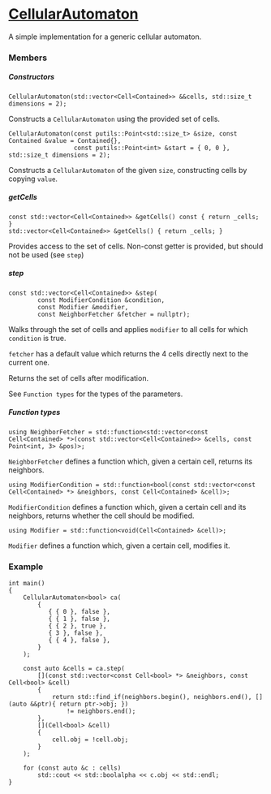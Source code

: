 # [CellularAutomaton](CellularAutomaton.hpp)

A simple implementation for a generic cellular automaton.

### Members

##### Constructors

```
CellularAutomaton(std::vector<Cell<Contained>> &&cells, std::size_t dimensions = 2);
```
Constructs a `CellularAutomaton` using the provided set of cells.

```
CellularAutomaton(const putils::Point<std::size_t> &size, const Contained &value = Contained{},
                  const putils::Point<int> &start = { 0, 0 }, std::size_t dimensions = 2);
```
Constructs a `CellularAutomaton` of the given `size`, constructing cells by copying `value`.

##### getCells

```
const std::vector<Cell<Contained>> &getCells() const { return _cells; }
std::vector<Cell<Contained>> &getCells() { return _cells; }
```
Provides access to the set of cells. Non-const getter is provided, but should not be used (see `step`)

##### step

```
const std::vector<Cell<Contained>> &step(
        const ModifierCondition &condition,
        const Modifier &modifier,
        const NeighborFetcher &fetcher = nullptr);
```
Walks through the set of cells and applies `modifier` to all cells for which `condition` is true.

`fetcher` has a default value which returns the 4 cells directly next to the current one.

Returns the set of cells after modification.

See `Function types` for the types of the parameters.

##### Function types
```
using NeighborFetcher = std::function<std::vector<const Cell<Contained> *>(const std::vector<Cell<Contained>> &cells, const Point<int, 3> &pos)>;
```
`NeighborFetcher` defines a function which, given a certain cell, returns its neighbors.

```
using ModifierCondition = std::function<bool(const std::vector<const Cell<Contained> *> &neighbors, const Cell<Contained> &cell)>;
```
`ModifierCondition` defines a function which, given a certain cell and its neighbors, returns whether the cell should be modified.

```
using Modifier = std::function<void(Cell<Contained> &cell)>;
```
`Modifier` defines a function which, given a certain cell, modifies it.

### Example

```
int main()
{
    CellularAutomaton<bool> ca(
        {
           { { 0 }, false },
           { { 1 }, false },
           { { 2 }, true },
           { 3 }, false },
           { { 4 }, false },
        }
    );

    const auto &cells = ca.step(
        [](const std::vector<const Cell<bool> *> &neighbors, const Cell<bool> &cell)
        {
            return std::find_if(neighbors.begin(), neighbors.end(), [](auto &&ptr){ return ptr->obj; })
                != neighbors.end();
        },
        [](Cell<bool> &cell)
        {
            cell.obj = !cell.obj;
        }
    );

    for (const auto &c : cells)
        std::cout << std::boolalpha << c.obj << std::endl;
}
```
